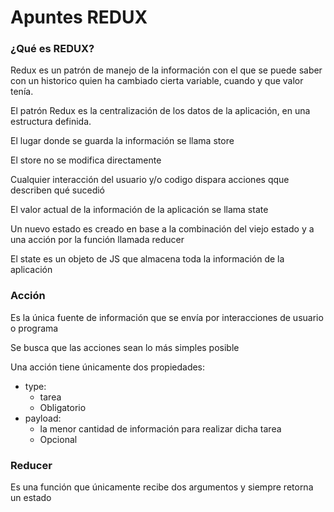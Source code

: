 
# Apuntes REDUX

### ¿Qué es REDUX?

Redux es un patrón de manejo de la información con el que se puede saber con un historico quien ha cambiado cierta variable, cuando y que valor tenía.

El patrón Redux es la centralización de los datos de la aplicación, en una estructura definida. 

El lugar donde se guarda la información se llama store

El store no se modifica directamente

Cualquier interacción del usuario y/o codigo dispara acciones qque describen qué sucedió

El valor actual de la información de la aplicación se llama state

Un nuevo estado es creado en base a la combinación del viejo estado y a una acción por la función llamada reducer

El state es un objeto de JS que almacena toda la información de la aplicación

### Acción

Es la única fuente de información que se envía por interacciones de usuario o programa

Se busca que las acciones sean lo más simples posible

Una acción tiene únicamente dos propiedades:

* type:
  * tarea
  * Obligatorio
* payload:
  * la menor cantidad de información para realizar dicha tarea
  * Opcional

### Reducer

Es una función que únicamente recibe dos argumentos y siempre retorna un estado
